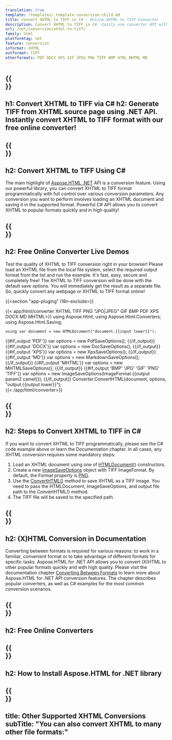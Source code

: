 ```yaml
---
translation: true
template: /templates/_template-conversion-child.md
title: Convert XHTML to TIFF in C# - Online XHTML to TIFF Converter
description: Convert XHTML to TIFF in C#. Easily use converter API within ASP.NET or any .NET application. Try online XHTML to TIFF Converter for free!
url: /net/conversion/xhtml-to-tiff/
family: html
platformtag: net
feature: conversion
informat: XHTML
outformat: TIFF
otherformats: PDF DOCX XPS GIF JPEG PNG TIFF BMP HTML MHTML MD 
---
```


{{<section banner>}}
---
h1: Convert XHTML to TIFF via C#
h2: Generate TIFF from XHTML source page using .NET API. Instantly convert XHTML to TIFF format with our free online converter!
---

{{<section overview>}}
---
h2: Convert XHTML to TIFF Using C#
---

The main highlight of [Aspose.HTML .NET](https://products.aspose.com/html/net/) API is a conversion feature. Using our powerful library, you can convert XHTML to TIFF format programmatically with full control over various conversion parameters. Any conversion you want to perform involves loading an XHTML document and saving it in the supported format. Powerful C# API allows you to convert XHTML to popular formats quickly and in high quality!

{{<section demos>}}
---
h2: Free Online Converter Live Demos
---

Test the quality of XHTML to TIFF conversion right in your browser! Please load an XHTML file from the local file system, select the required output format from the list and run the example. It's fast, easy, secure and completely free! The XHTML to TIFF conversion will be done with the default save options. You will immediately get the result as a separate file. So, quickly convert any webpage or XHTML to TIFF format online!

{{<section "app-pluging" i18n-exclude>}}

{{< app/html/converter XHTML TIFF PNG "JPG|JPEG" GIF BMP PDF XPS DOCX MD MHTML>}}
using Aspose.Html;
using Aspose.Html.Converters;
using Aspose.Html.Saving;

    using var document = new HTMLDocument("document.{{input lower}}");
{{#if_output 'PDF'}}
    var options = new PdfSaveOptions();
{{/if_output}}
{{#if_output 'DOCX'}}
    var options = new DocSaveOptions();
{{/if_output}}
{{#if_output 'XPS'}}
    var options = new XpsSaveOptions();
{{/if_output}}
{{#if_output 'MD'}}
    var options = new MarkdownSaveOptions();
{{/if_output}}
{{#if_output 'MHTML'}}
    var options = new MHTMLSaveOptions();
{{/if_output}}
{{#if_output 'BMP' 'JPG' 'GIF' 'PNG' 'TIFF'}}
    var options = new ImageSaveOptions(ImageFormat.{{output param2 camel}});
{{/if_output}}
    Converter.ConvertHTML(document, options, "output.{{output lower}}");   
{{< /app/html/converter>}} 


{{<section steps>}}
---
h2: Steps to Convert XHTML to TIFF in C#
---

If you want to convert XHTML to TIFF programmatically, please see the C# code example above or learn the Documentation chapter. In all cases, any XHTML conversion requires some mandatory steps:

1. Load an XHTML document using one of [HTMLDocument()](https://apireference.aspose.com/html/net/aspose.html/htmldocument) constructors.
1. Create a new [ImageSaveOptions](https://apireference.aspose.com/html/net/aspose.html.saving/imagesaveoptions) object with TIFF ImageFormat. By default, the Format property is [PNG](https://apireference.aspose.com/html/net/aspose.html.rendering.image/imageformat). 
1.  Use the [ConvertHTML()](https://apireference.aspose.com/html/net/aspose.html.converters/converter/converthtml/) method to save XHTML as a TIFF image. You need to pass the HTMLDocument, ImageSaveOptions, and output file path to the ConvertHTML() method.
1.  The TIFF file will be saved to the specified path.


{{<section documentation>}}
---
h2: (X)HTML Conversion in Documentation
---

Converting between formats is required for various reasons: to work in a familiar, convenient format or to take advantage of different formats for specific tasks. Aspose.HTML for .NET API allows you to convert (X)HTML to other popular formats quickly and with high quality. Please visit the documentation chapter <a href="https://docs.aspose.com/html/net/converting-between-formats/" target="_blank">Converting Between Formats</a> to learn more about Aspose.HTML for .NET API conversion features. The chapter describes popular converters, as well as C# examples for the most common conversion scenarios.

{{<section online-converters>}}
---
h2: Free Online Converters
---

{{<section get-started>}}
---
h2: How to Install Aspose.HTML for .NET library
---

{{<section other-conversions>}}
---
title: Other Supported XHTML Conversions
subTitle: "You can also convert XHTML to many other file formats:"
---